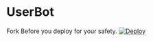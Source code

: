 # UserBot
Fork Before you deploy for your safety.
[![Deploy](https://www.herokucdn.com/deploy/button.svg)](https://heroku.com/deploy)
